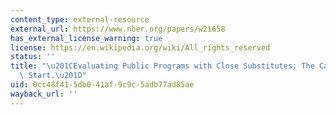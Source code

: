 ```yaml
---
content_type: external-resource
external_url: https://www.nber.org/papers/w21658
has_external_license_warning: true
license: https://en.wikipedia.org/wiki/All_rights_reserved
status: ''
title: "\u201CEvaluating Public Programs with Close Substitutes: The Case of Head\
  \ Start.\u201D"
uid: 0cc48f41-5db0-41af-9c9c-5adb77ad85ae
wayback_url: ''
---
```

